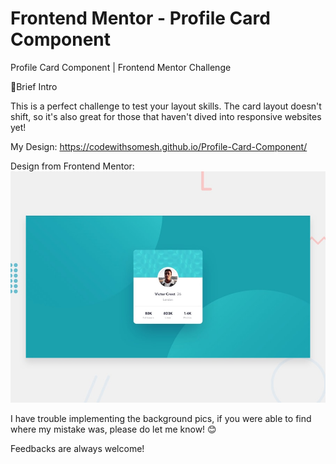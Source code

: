 # Frontend Mentor - Profile Card Component


Profile Card Component | Frontend Mentor Challenge

📝Brief Intro

This is a perfect challenge to test your layout skills. The card layout doesn't shift, so it's also great for those that haven't dived into responsive websites yet!

My Design:
https://codewithsomesh.github.io/Profile-Card-Component/

Design from Frontend Mentor:
![Design preview for the Profile card component coding challenge](./design/desktop-preview.jpg)




I have trouble implementing the background pics, if you were able to find where my mistake was, please do let me know! 😊

Feedbacks are always welcome!
